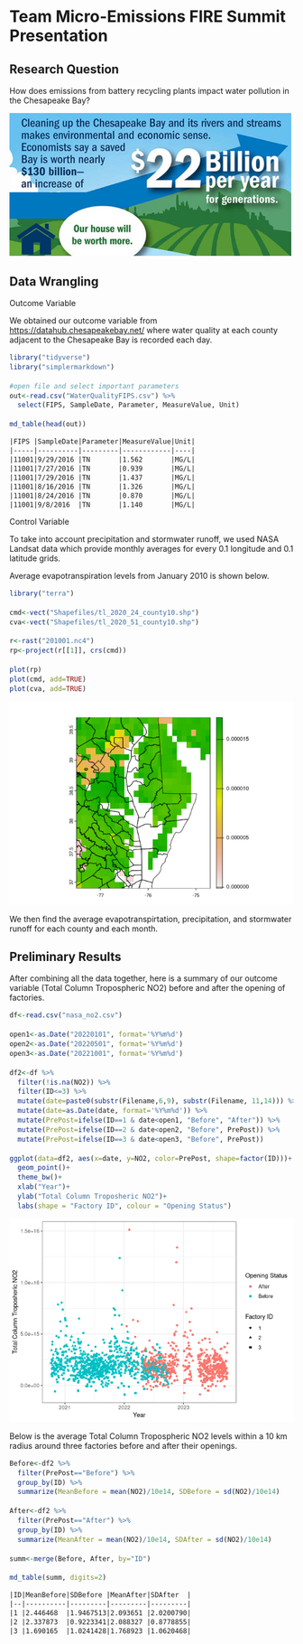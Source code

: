 # Team Micro-Emissions FIRE Summit Presentation

## Research Question

How does emissions from battery recycling plants impact water pollution
in the Chesapeake Bay?

<img src="infographic.jpg" width="500"
alt="Image Source: Chesapeake Bay Foundation" />

## Data Wrangling

Outcome Variable

We obtained our outcome variable from
<https://datahub.chesapeakebay.net/> where water quality at each county
adjacent to the Chesapeake Bay is recorded each day.

``` r
library("tidyverse")
library("simplermarkdown")

#open file and select important parameters
out<-read.csv("WaterQualityFIPS.csv") %>%
  select(FIPS, SampleDate, Parameter, MeasureValue, Unit) 

md_table(head(out))
```

    |FIPS |SampleDate|Parameter|MeasureValue|Unit|
    |-----|----------|---------|------------|----|
    |11001|9/29/2016 |TN       |1.562       |MG/L|
    |11001|7/27/2016 |TN       |0.939       |MG/L|
    |11001|7/29/2016 |TN       |1.437       |MG/L|
    |11001|8/16/2016 |TN       |1.326       |MG/L|
    |11001|8/24/2016 |TN       |0.870       |MG/L|
    |11001|9/8/2016  |TN       |1.140       |MG/L|

Control Variable

To take into account precipitation and stormwater runoff, we used NASA
Landsat data which provide monthly averages for every 0.1 longitude and
0.1 latitude grids.

Average evapotranspiration levels from January 2010 is shown below.

``` r
library("terra")

cmd<-vect("Shapefiles/tl_2020_24_county10.shp")
cva<-vect("Shapefiles/tl_2020_51_county10.shp")

r<-rast("201001.nc4")
rp<-project(r[[1]], crs(cmd))

plot(rp)
plot(cmd, add=TRUE)
plot(cva, add=TRUE)
```

![](README_files/figure-commonmark/unnamed-chunk-2-1.png)

We then find the average evapotranspirtation, precipitation, and
stormwater runoff for each county and each month.

## Preliminary Results

After combining all the data together, here is a summary of our outcome
variable (Total Column Tropospheric NO2) before and after the opening of
factories.

``` r
df<-read.csv("nasa_no2.csv")

open1<-as.Date("20220101", format='%Y%m%d')
open2<-as.Date("20220501", format='%Y%m%d')
open3<-as.Date("20221001", format='%Y%m%d')

df2<-df %>%
  filter(!is.na(NO2)) %>%
  filter(ID<=3) %>%
  mutate(date=paste0(substr(Filename,6,9), substr(Filename, 11,14))) %>%
  mutate(date=as.Date(date, format='%Y%m%d')) %>%
  mutate(PrePost=ifelse(ID==1 & date<open1, "Before", "After")) %>%
  mutate(PrePost=ifelse(ID==2 & date<open2, "Before", PrePost)) %>%
  mutate(PrePost=ifelse(ID==3 & date<open3, "Before", PrePost))

ggplot(data=df2, aes(x=date, y=NO2, color=PrePost, shape=factor(ID)))+
  geom_point()+
  theme_bw()+
  xlab("Year")+
  ylab("Total Column Troposheric NO2")+
  labs(shape = "Factory ID", colour = "Opening Status")
```

![](README_files/figure-commonmark/unnamed-chunk-3-1.png)

Below is the average Total Column Tropospheric NO2 levels within a 10 km
radius around three factories before and after their openings.

``` r
Before<-df2 %>%
  filter(PrePost=="Before") %>%
  group_by(ID) %>%
  summarize(MeanBefore = mean(NO2)/10e14, SDBefore = sd(NO2)/10e14)

After<-df2 %>%
  filter(PrePost=="After") %>%
  group_by(ID) %>%
  summarize(MeanAfter = mean(NO2)/10e14, SDAfter = sd(NO2)/10e14)

summ<-merge(Before, After, by="ID") 

md_table(summ, digits=2)
```

    |ID|MeanBefore|SDBefore |MeanAfter|SDAfter  |
    |--|----------|---------|---------|---------|
    |1 |2.446468  |1.9467513|2.093651 |2.0200790|
    |2 |2.337873  |0.9223341|2.088327 |0.8778855|
    |3 |1.690165  |1.0241428|1.768923 |1.0620468|
